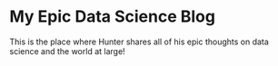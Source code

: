 # My Epic Data Science Blog

This is the place where Hunter shares all of his epic thoughts on data science and the world at large!
